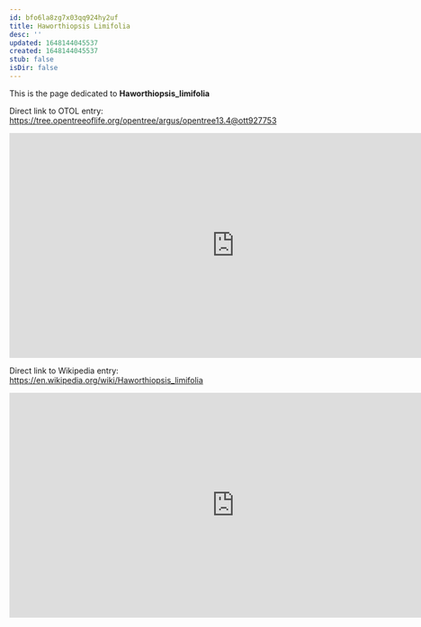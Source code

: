 ```yaml
---
id: bfo6la8zg7x03qq924hy2uf
title: Haworthiopsis Limifolia
desc: ''
updated: 1648144045537
created: 1648144045537
stub: false
isDir: false
---
```

This is the page dedicated to **Haworthiopsis_limifolia**


Direct link to OTOL entry: https://tree.opentreeoflife.org/opentree/argus/opentree13.4@ott927753



<html>
    <body>
    <iframe src="https://tree.opentreeoflife.org/opentree/argus/opentree13.4@ott927753"
    width="800" height="400" frameborder="0" allowfullscreen> </iframe>
    </body>
</html>
    


Direct link to Wikipedia entry: https://en.wikipedia.org/wiki/Haworthiopsis_limifolia



<html>
    <body>
    <iframe src="https://en.wikipedia.org/wiki/Haworthiopsis_limifolia"
    width="800" height="400" frameborder="0" allowfullscreen> </iframe>
    </body>
</html>
    

